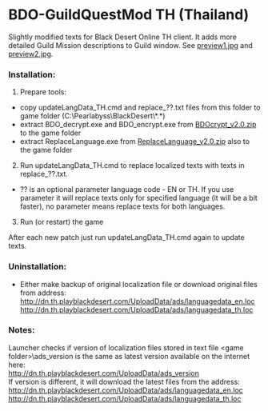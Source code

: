 # BDO-GuildQuestMod TH (Thailand)
Slightly modified texts for Black Desert Online TH client. It adds more detailed Guild Mission descriptions to Guild window. See [preview1.jpg](https://github.com/AMGarkin/BDO-GuildQuestMod/blob/master/preview/preview1.jpg) and [preview2.jpg](https://github.com/AMGarkin/BDO-GuildQuestMod/blob/master/preview/preview2.jpg).

### Installation:
1) Prepare tools:
- copy updateLangData_TH.cmd and replace_??.txt files from this folder to game folder (C:\Pearlabyss\BlackDesert\\\*.\*)
- extract BDO_decrypt.exe and BDO_encrypt.exe from [BDOcrypt_v2.0.zip](https://github.com/AMGarkin/BDOcrypt/releases/download/2.0/BDOcrypt_v2.0.zip) to the game folder
- extract ReplaceLanguage.exe from [ReplaceLanguage_v2.0.zip](https://github.com/AMGarkin/ReplaceLanguage/releases/download/2.0/ReplaceLanguage_v2.0.zip) also to the game folder
2) Run updateLangData_TH.cmd to replace localized texts with texts in replace_??.txt.
- ?? is an optional parameter language code - EN or TH. If you use parameter it will replace texts only for specified language (it will be a bit faster), no parameter means replace texts for both languages.
3) Run (or restart) the game

After each new patch just run updateLangData_TH.cmd again to update texts.


### Uninstallation:
- Either make backup of original localization file or download original files from address:<br>
http://dn.th.playblackdesert.com/UploadData/ads/languagedata_en.loc<br>
http://dn.th.playblackdesert.com/UploadData/ads/languagedata_th.loc


### Notes:
Launcher checks if version of localization files stored in text file \<game folder\>\\ads_version is the same as latest version available on the internet here:<br>
http://dn.th.playblackdesert.com/UploadData/ads_version<br>
If version is different, it will download the latest files from the address:<br>
http://dn.th.playblackdesert.com/UploadData/ads/languagedata_en.loc<br>
http://dn.th.playblackdesert.com/UploadData/ads/languagedata_th.loc

